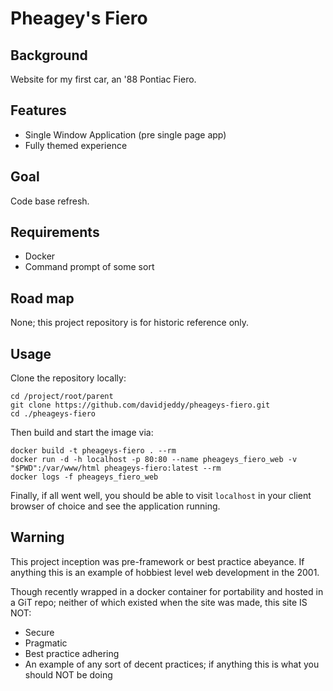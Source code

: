 # Pheagey's Fiero

## Background
Website for my first car, an '88 Pontiac Fiero.

## Features
 - Single Window Application (pre single page app)
 - Fully themed experience

## Goal
Code base refresh. 

## Requirements
 - Docker
 - Command prompt of some sort
 
## Road map
None; this project repository is for historic reference only.

## Usage
Clone the repository locally:
```
cd /project/root/parent
git clone https://github.com/davidjeddy/pheageys-fiero.git
cd ./pheageys-fiero
```

Then build and start the image via:

```
docker build -t pheageys-fiero . --rm
docker run -d -h localhost -p 80:80 --name pheageys_fiero_web -v "$PWD":/var/www/html pheageys-fiero:latest --rm
docker logs -f pheageys_fiero_web
```

Finally, if all went well, you should be able to visit `localhost` in your client browser of choice and see the 
application running.


## Warning
This project inception was pre-framework or best practice abeyance. If anything this is an example of hobbiest level web
development in the 2001.

Though recently wrapped in a docker container for portability and hosted in a GiT repo; neither of which existed when
the site was made, this site IS NOT:
 - Secure
 - Pragmatic
 - Best practice adhering
 - An example of any sort of decent practices; if anything this is what you should NOT be doing
